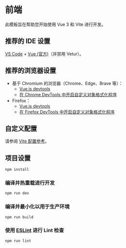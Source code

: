 # 前端

此模板旨在帮助您开始使用 Vue 3 和 Vite 进行开发。

## 推荐的 IDE 设置

[VS Code](https://code.visualstudio.com/) + [Vue (官方)](https://marketplace.visualstudio.com/items?itemName=Vue.volar)（并禁用 Vetur）。

## 推荐的浏览器设置

- 基于 Chromium 的浏览器（Chrome、Edge、Brave 等）：
  - [Vue.js devtools](https://chromewebstore.google.com/detail/vuejs-devtools/nhdogjmejiglipccpnnnanhbledajbpd)
  - [在 Chrome DevTools 中开启自定义对象格式化程序](http://bit.ly/object-formatters)
- Firefox：
  - [Vue.js devtools](https://addons.mozilla.org/en-US/firefox/addon/vue-js-devtools/)
  - [在 Firefox DevTools 中开启自定义对象格式化程序](https://fxdx.dev/firefox-devtools-custom-object-formatters/)

## 自定义配置

请参阅 [Vite 配置参考](https://vite.dev/config/)。

## 项目设置

```sh
npm install
```

### 编译并热重载进行开发

```sh
npm run dev
```

### 编译并最小化以用于生产环境

```sh
npm run build
```

### 使用 [ESLint](https://eslint.org/) 进行 Lint 检查

```sh
npm run lint
```
